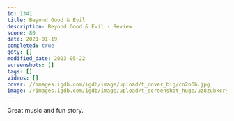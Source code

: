 ```yaml
---
id: 1341
title: Beyond Good & Evil
description: Beyond Good & Evil - Review
score: 80
date: 2021-01-19
completed: true
goty: []
modified_date: 2023-05-22
screenshots: []
tags: []
videos: []
cover: //images.igdb.com/igdb/image/upload/t_cover_big/co2n6b.jpg
image: //images.igdb.com/igdb/image/upload/t_screenshot_huge/uz8zubkcryfmgsclgkua.jpg
---
```

Great music and fun story.